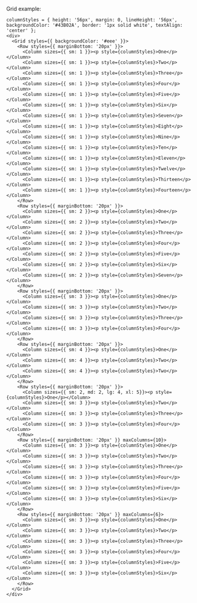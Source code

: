 Grid example:

    columnStyles = { height: '56px', margin: 0, lineHeight: '56px', backgroundColor: '#43B02A', border: '1px solid white', textAlign: 'center' };
    <div>
      <Grid styles={{ backgroundColor: '#eee' }}>
        <Row styles={{ marginBottom: '20px' }}>
          <Column sizes={{ sm: 1 }}><p style={columnStyles}>One</p></Column>
          <Column sizes={{ sm: 1 }}><p style={columnStyles}>Two</p></Column>
          <Column sizes={{ sm: 1 }}><p style={columnStyles}>Three</p></Column>
          <Column sizes={{ sm: 1 }}><p style={columnStyles}>Four</p></Column>
          <Column sizes={{ sm: 1 }}><p style={columnStyles}>Five</p></Column>
          <Column sizes={{ sm: 1 }}><p style={columnStyles}>Six</p></Column>
          <Column sizes={{ sm: 1 }}><p style={columnStyles}>Seven</p></Column>
          <Column sizes={{ sm: 1 }}><p style={columnStyles}>Eight</p></Column>
          <Column sizes={{ sm: 1 }}><p style={columnStyles}>Nine</p></Column>
          <Column sizes={{ sm: 1 }}><p style={columnStyles}>Ten</p></Column>
          <Column sizes={{ sm: 1 }}><p style={columnStyles}>Eleven</p></Column>
          <Column sizes={{ sm: 1 }}><p style={columnStyles}>Twelve</p></Column>
          <Column sizes={{ sm: 1 }}><p style={columnStyles}>Thirteen</p></Column>
          <Column sizes={{ sm: 1 }}><p style={columnStyles}>Fourteen</p></Column>
        </Row>
        <Row styles={{ marginBottom: '20px' }}>
          <Column sizes={{ sm: 2 }}><p style={columnStyles}>One</p></Column>
          <Column sizes={{ sm: 2 }}><p style={columnStyles}>Two</p></Column>
          <Column sizes={{ sm: 2 }}><p style={columnStyles}>Three</p></Column>
          <Column sizes={{ sm: 2 }}><p style={columnStyles}>Four</p></Column>
          <Column sizes={{ sm: 2 }}><p style={columnStyles}>Five</p></Column>
          <Column sizes={{ sm: 2 }}><p style={columnStyles}>Six</p></Column>
          <Column sizes={{ sm: 2 }}><p style={columnStyles}>Seven</p></Column>
        </Row>
        <Row styles={{ marginBottom: '20px' }}>
          <Column sizes={{ sm: 3 }}><p style={columnStyles}>One</p></Column>
          <Column sizes={{ sm: 3 }}><p style={columnStyles}>Two</p></Column>
          <Column sizes={{ sm: 3 }}><p style={columnStyles}>Three</p></Column>
          <Column sizes={{ sm: 3 }}><p style={columnStyles}>Four</p></Column>
        </Row>
        <Row styles={{ marginBottom: '20px' }}>
          <Column sizes={{ sm: 4 }}><p style={columnStyles}>One</p></Column>
          <Column sizes={{ sm: 4 }}><p style={columnStyles}>Two</p></Column>
          <Column sizes={{ sm: 4 }}><p style={columnStyles}>Two</p></Column>
        </Row>
        <Row styles={{ marginBottom: '20px' }}>
          <Column sizes={{ sm: 2, md: 2, lg: 4, xl: 5}}><p style={columnStyles}>One</p></Column>
          <Column sizes={{ sm: 3 }}><p style={columnStyles}>Two</p></Column>
          <Column sizes={{ sm: 3 }}><p style={columnStyles}>Three</p></Column>
          <Column sizes={{ sm: 3 }}><p style={columnStyles}>Four</p></Column>
        </Row>
        <Row styles={{ marginBottom: '20px' }} maxColumns={10}>
          <Column sizes={{ sm: 3 }}><p style={columnStyles}>One</p></Column>
          <Column sizes={{ sm: 3 }}><p style={columnStyles}>Two</p></Column>
          <Column sizes={{ sm: 3 }}><p style={columnStyles}>Three</p></Column>
          <Column sizes={{ sm: 3 }}><p style={columnStyles}>Four</p></Column>
          <Column sizes={{ sm: 3 }}><p style={columnStyles}>Five</p></Column>
          <Column sizes={{ sm: 3 }}><p style={columnStyles}>Six</p></Column>
        </Row>
        <Row styles={{ marginBottom: '20px' }} maxColumns={6}>
          <Column sizes={{ sm: 3 }}><p style={columnStyles}>One</p></Column>
          <Column sizes={{ sm: 3 }}><p style={columnStyles}>Two</p></Column>
          <Column sizes={{ sm: 3 }}><p style={columnStyles}>Three</p></Column>
          <Column sizes={{ sm: 3 }}><p style={columnStyles}>Four</p></Column>
          <Column sizes={{ sm: 3 }}><p style={columnStyles}>Five</p></Column>
          <Column sizes={{ sm: 3 }}><p style={columnStyles}>Six</p></Column>
        </Row>
      </Grid>
    </div>
